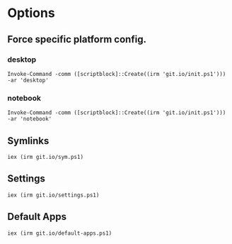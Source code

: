 # Options

## Force specific platform config.

### desktop

```
Invoke-Command -comm ([scriptblock]::Create((irm 'git.io/init.ps1'))) -ar 'desktop'
```

### notebook

```
Invoke-Command -comm ([scriptblock]::Create((irm 'git.io/init.ps1'))) -ar 'notebook'
```


## Symlinks

```
iex (irm git.io/sym.ps1)
```

## Settings

```
iex (irm git.io/settings.ps1)
```

## Default Apps

```
iex (irm git.io/default-apps.ps1)
```
